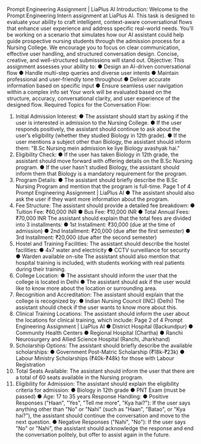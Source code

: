 Prompt Engineering Assignment | LiaPlus AI
Introduction:
Welcome to the Prompt Engineering Intern assignment at LiaPlus AI. This task is designed to
evaluate your ability to craft intelligent, context-aware conversational flows that enhance user
experience and address specific real-world needs. You’ll be working on a scenario that
simulates how our AI assistant could help guide prospective nursing students through the
admission process for a Nursing College.
We encourage you to focus on clear communication, effective user handling, and structured
conversation design. Concise, creative, and well-structured submissions will stand out.
Objective:
This assignment assesses your ability to:
● Design an AI-driven conversational flow
● Handle multi-step queries and diverse user intents
● Maintain professional and user-friendly tone throughout
● Deliver accurate information based on specific input
● Ensure seamless user navigation within a complex info set
Your work will be evaluated based on the structure, accuracy, conversational clarity, and user
experience of the designed flow.
Required Topics for the Conversation Flow:
1. Initial Admission Interest:
● The assistant should start by asking if the user is interested in admission to the
Nursing College.
● If the user responds positively, the assistant should continue to ask about the user’s
eligibility (whether they studied Biology in 12th grade).
● If the user mentions a subject other than Biology, the assistant should inform them:
"B.Sc Nursing mein admission ke liye Biology avashyak hai."
2. Eligibility Check:
● If the user has taken Biology in 12th grade, the assistant should move forward with
offering details on the B.Sc Nursing program.
● If the user hasn't studied Biology, the assistant should inform them that Biology is a
mandatory requirement for the program.
3. Program Details:
● The assistant should briefly describe the B.Sc Nursing Program and mention that the
program is full-time.
Page 1 of 4
Prompt Engineering Assignment | LiaPlus AI
● The assistant should also ask the user if they want more information about the
program.
4. Fee Structure:
The assistant should provide a detailed fee breakdown:
● Tuition Fee: ₹60,000 INR
● Bus Fee: ₹10,000 INR
● Total Annual Fees: ₹70,000 INR
The assistant should explain that the total fees are divided into 3 installments:
● 1st Installment: ₹30,000 (due at the time of admission)
● 2nd Installment: ₹20,000 (due after the first semester)
● 3rd Installment: ₹20,000 (due after the second semester)
5. Hostel and Training Facilities:
The assistant should describe the hostel facilities:
● 4x7 water and electricity
● CCTV surveillance for security
● Warden available on-site
The assistant should also mention that hospital training is included, with students working
with real patients during their training.
6. College Location:
● The assistant should inform the user that the college is located in Delhi
● The assistant should ask if the user would like to know more about the location or
surrounding area.
7. Recognition and Accreditation:
The assistant should explain that the college is recognized by:
● Indian Nursing Council (INC) (Delhi)
The assistant should check if the user wants to know more about this.
8. Clinical Training Locations:
The assistant should inform the user about the locations for clinical training, which include:
Page 2 of 4
Prompt Engineering Assignment | LiaPlus AI
● District Hospital (Backundpur)
● Community Health Centers
● Regional Hospital (Chartha)
● Ranchi Neurosurgery and Allied Science Hospital (Ranchi, Jharkhand)
9. Scholarship Options:
The assistant should briefly describe the available scholarships:
● Government Post-Matric Scholarship (₹18k-₹23k)
● Labour Ministry Scholarships (₹40k-₹48k) for those with Labour Registration
10. Total Seats Available:
The assistant should inform the user that there are a total of 60 seats available in the Nursing
program.
11. Eligibility for Admission:
The assistant should explain the eligibility criteria for admission:
● Biology in 12th grade
● PNT Exam (must be passed)
● Age: 17 to 35 years
Response Handling:
● Positive Responses ("Haan", "Yes", "Tell me more", "Kya hai?"):
If the user says anything other than "No" or "Nahi" (such as "Haan", "Batao", or "Kya
hai?"), the assistant should continue the conversation and move to the next question.
● Negative Responses ("Nahi", "No"):
If the user says "No" or "Nahi", the assistant should acknowledge the response and
end the conversation politely, but offer to assist again in the future.

